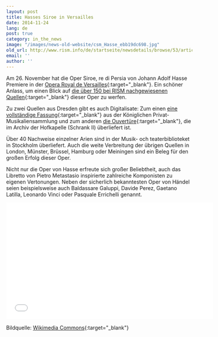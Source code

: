 ```yaml
---
layout: post
title: Hasses Siroe in Versailles
date: 2014-11-24
lang: de
post: true
category: in_the_news
image: "/images/news-old-website/csm_Hasse_ebb19dc698.jpg"
old_url: http://www.rism.info/de/startseite/newsdetails/browse/53/article/64/hasses-siroe-in-versailles.html
email: ''
author: ''
---
```


Am 26. November hat die Oper Siroe, re di Persia von Johann Adolf Hasse Premiere in der [Opera Royal de Versailles](https://web.archive.org/web/20141118073359/http://www.chateauversailles-spectacles.fr/fr/spectacles/2014/hasse-siroe){:target="_blank"}. Ein schöner Anlass, um einen Blick auf [die über 150 bei RISM nachgewiesenen Quellen](https://opac.rism.info/search?View=rism&q=Siroe+hasse){:target="_blank"} dieser Oper zu werfen.


Zu zwei Quellen aus Dresden gibt es auch Digitalisate: Zum einen [eine vollständige Fassung](https://opac.rism.info/search?id=270000654&db=251&View=rism){:target="_blank"} aus der Königlichen Privat-Musikaliensammlung und zum anderen [die Ouvertüre](https://opac.rism.info/search?id=270000694&db=251&View=rism){:target="_blank"}, die im Archiv der Hofkapelle (Schrank II) überliefert ist.


Über 40 Nachweise einzelner Arien sind in der Musik- och teaterbiblioteket in Stockholm überliefert. Auch die weite Verbreitung der übrigen Quellen in London, Münster, Brüssel, Hamburg oder Meiningen sind ein Beleg für den großen Erfolg dieser Oper.


Nicht nur die Oper von Hasse erfreute sich großer Beliebtheit, auch das Libretto von Pietro Metastasio inspirierte zahlreiche Komponisten zu eigenen Vertonungen. Neben der sicherlich bekanntesten Oper von Händel seien beispielsweise auch Baldassare Galuppi, Davide Perez, Gaetano Latilla, Leonardo Vinci oder Pasquale Errichelli genannt.


<iframe width="560" height="315" src="//www.youtube.com/embed/Su6tW2-0SpQ" frameborder="0" allowfullscreen></iframe>


Bildquelle: [Wikimedia Commons](http://commons.wikimedia.org/wiki/File:Johann_Adolf_Hasse.jpg){:target="_blank"}
